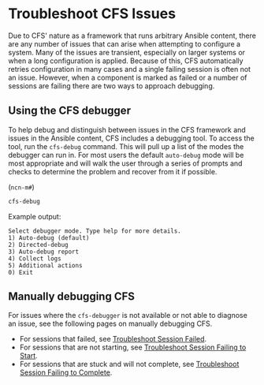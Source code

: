 # Troubleshoot CFS Issues

Due to CFS' nature as a framework that runs arbitrary Ansible content, there are any number of issues that can arise when attempting to configure a system.
Many of the issues are transient, especially on larger systems or when a long configuration is applied.
Because of this, CFS automatically retries configuration in many cases and a single failing session is often not an issue.
However, when a component is marked as failed or a number of sessions are failing there are two ways to approach debugging.

## Using the CFS debugger

To help debug and distinguish between issues in the CFS framework and issues in the Ansible content, CFS includes a debugging tool.
To access the tool, run the `cfs-debug` command.
This will pull up a list of the modes the debugger can run in.
For most users the default `auto-debug` mode will be most appropriate and will walk the user through a series of prompts and checks to determine the problem and recover from it if possible.

(`ncn-m#`)

```bash
cfs-debug
```

Example output:

```text
Select debugger mode. Type help for more details.
1) Auto-debug (default)
2) Directed-debug
3) Auto-debug report
4) Collect logs
5) Additional actions
0) Exit
```

## Manually debugging CFS

For issues where the `cfs-debugger` is not available or not able to diagnose an issue, see the following pages on manually debugging CFS.

* For sessions that failed, see [Troubleshoot Session Failed](Troubleshoot_CFS_Session_Failed.md).
* For sessions that are not starting, see [Troubleshoot Session Failing to Start](Troubleshoot_CFS_Sessions_Failing_to_Start.md).
* For sessions that are stuck and will not complete, see [Troubleshoot Session Failing to Complete](Troubleshoot_CFS_Session_Failing_to_Complete.md).
